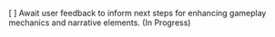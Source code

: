 [ ] Await user feedback to inform next steps for enhancing gameplay mechanics and narrative elements. (In Progress)